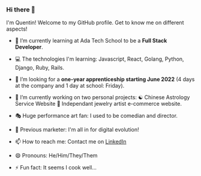 ### Hi there 👋

I'm Quentin! Welcome to my GitHub profile. Get to know me on different aspects!

- 🌱 I’m currently learning at Ada Tech School to be a **Full Stack Developer**. 
- 💻 The technologies I'm learning: Javascript, React, Golang, Python, Django, Ruby, Rails.
- 👯 I’m looking for a **one-year apprenticeship starting June 2022** (4 days at the company and 1 day at school: Friday).
- 🔭 I’m currently working on two personal projects: 
       ☯️  Chinese Astrology Service Website
       💍 Independant jewelry artist e-commerce website. 


- 🎭 Huge performance art fan: I used to be comedian and director. 
- 📱 Previous marketer: I'm all in for digital evolution!
- 📫 How to reach me: Contact me on [LinkedIn](https://www.linkedin.com/in/quentinyuehyu-lee/)
- 😄 Pronouns: He/Him/They/Them
- ⚡ Fun fact: It seems I cook well...


<!--
**SadeQL/SadeQL** is a ✨ _special_ ✨ repository because its `README.md` (this file) appears on your GitHub profile.

Here are some ideas to get you started:



- 🔭 I’m currently working on ...
- 🌱 I’m currently learning ...
- 👯 I’m looking to collaborate on ...
- 🤔 I’m looking for help with ...
- 💬 Ask me about ...
- 📫 How to reach me: ...
- 😄 Pronouns: ...
- ⚡ Fun fact: ...
-->
